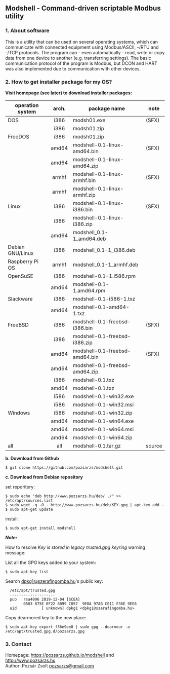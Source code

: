 ## Modshell - Command-driven scriptable Modbus utility

### 1. About software

This is a utility that can be used on several operating systems, which can
communicate with connected equipment using Modbus/ASCII, -/RTU and -/TCP
protocols. The program can - even automatically - read, write or copy data from
one device to another (e.g. transferring settings). The basic communication
protocol of the program is Modbus, but DCON and HART was also implemented due to
communication with other devices.

### 2. How to get installer package for my OS?

**Visit homepage (see later) to download installer packages:**  

|operation system|arch.|package name                  |note  |
|----------------|:---:|------------------------------|------|
|DOS             |i386 |modsh01.exe                   |(SFX) |
|                |i386 |modsh01.zip                   |      |
|FreeDOS         |i386 |modsh01.zip                   |      |
|                |amd64|modshell-0.1-linux-amd64.bin  |(SFX) |
|                |amd64|modshell-0.1-linux-amd64.zip  |      |
|                |armhf|modshell-0.1-linux-armhf.bin  |(SFX) |
|                |armhf|modshell-0.1-linux-armhf.zip  |      |
|Linux           |i386 |modshell-0.1-linux-i386.bin   |(SFX) |
|                |i386 |modshell-0.1-linux-i386.zip   |      |
|                |amd64|modshell_0.1-1_amd64.deb      |      |
|Debian GNU/Linux|i386 |modshell_0.1-1_i386.deb       |      |
|Raspberry Pi OS |armhf|modshell_0.1-1_armhf.deb      |      |
|OpenSuSE        |i386 |modshell-0.1-1.i586.rpm       |      |
|                |amd64|modshell-0.1-1.amd64.rpm      |      |
|Slackware       |i386 |modshell-0.1-i586-1.txz       |      |
|                |amd64|modshell-0.1-amd64-1.txz      |      |
|FreeBSD         |i386 |modshell-0.1-freebsd-i386.bin |(SFX) |
|                |i386 |modshell-0.1-freebsd-i386.zip |      |
|                |amd64|modshell-0.1-freebsd-amd64.bin|(SFX) |
|                |amd64|modshell-0.1-freebsd-amd64.zip|      |
|                |i386 |modshell-0.1.txz              |      |
|                |amd64|modshell-0.1.txz              |      |
|                |i586 |modshell-0.1-win32.exe        |      |
|                |i586 |modshell-0.1-win32.msi        |      |
|Windows         |i586 |modshell-0.1-win32.zip        |      |
|                |amd64|modshell-0.1-win64.exe        |      |
|                |amd64|modshell-0.1-win64.msi        |      |
|                |amd64|modshell-0.1-win64.zip        |      |
|all             |all  |modshell-0.1.tar.gz           |source|

**b. Download from Github**  
  
  ```
  $ git clone https://github.com/pozsarzs/modshell.git
  ```  
  
**c. Download from Debian repository**  
  
  set reporitory:  
  ```
  $ sudo echo "deb http://www.pozsarzs.hu/deb/ ./" >> /etc/apt/sources.list
  $ sudo wget -q -O - http://www.pozsarzs.hu/deb/KEY.gpg | apt-key add -
  $ sudo apt-get update
  ```
  install:  
  ```
  $ sudo apt-get install modshell
  ```  

**_Note:_**  

  How to resolve _Key is stored in legacy trusted.gpg keyring_ warning message:

  List all the GPG keys added to your system:
  ```
  $ sudo apt-key list
  ```
  Search dpkg1@szerafingomba.hu's public key:
  ```
    /etc/apt/trusted.gpg
    --------------------
    pub   rsa4096 2019-12-04 [SCEA]
          0503 875E 0F22 8B99 C057  9E0A 97AB CE11 F36E 9EE8
    uid           [ unknown] dpkg1 <dpkg1@szerafingomba.hu>
  ```  
  Copy dearmored key to the new place:
  ```
  $ sudo apt-key export f36e9ee8 | sudo gpg --dearmour -o /etc/apt/trusted.gpg.d/pozsarzs.gpg
  ```

### 3. Contact

  Homepage: <https://pozsarzs.github.io/modshell> and <http://www.pozsarzs.hu>  
  Author: Pozsár Zsolt <pozsarzs@gmail.com>  
